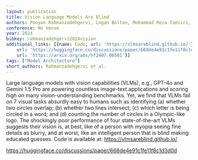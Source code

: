 ```yaml
---
layout: publication
title: Vision Language Models Are Blind
authors: Pooyan Rahmanzadehgervi, Logan Bolton, Mohammad Reza Taesiri, Anh Totti Nguyen
conference: No Venue
year: 2024
bibkey: rahmanzadehgervi2024vision
additional_links: [{name: Code, url: 'https://vlmsareblind.github.io/'}, {name: Code,
    url: 'https://huggingface.co/discussions/paper/668de4e91c1fe11f8c1d3d0d'}, {name: Paper,
    url: 'https://arxiv.org/abs/hf2407.06581'}]
tags: ["Model Architecture"]
short_authors: Rahmanzadehgervi et al.
---
```

Large language models with vision capabilities (VLMs), e.g., GPT-4o and Gemini 1.5 Pro are powering countless image-text applications and scoring high on many vision-understanding benchmarks. Yet, we find that VLMs fail on 7 visual tasks absurdly easy to humans such as identifying (a) whether two circles overlap; (b) whether two lines intersect; (c) which letter is being circled in a word; and (d) counting the number of circles in a Olympic-like logo. The shockingly poor performance of four state-of-the-art VLMs suggests their vision is, at best, like of a person with myopia seeing fine details as blurry, and at worst, like an intelligent person that is blind making educated guesses. Code is available at: https://vlmsareblind.github.io/

https://huggingface.co/discussions/paper/668de4e91c1fe11f8c1d3d0d